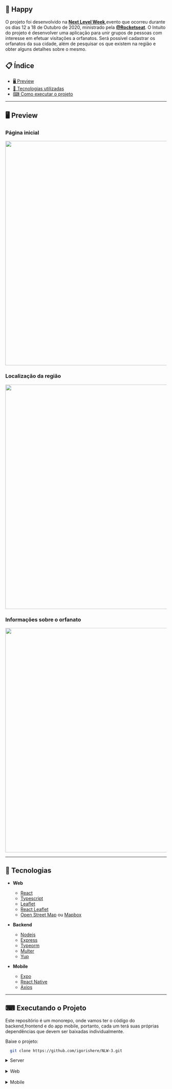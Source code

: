 ## 📖 Happy  
O projeto foi desenvolvido na **[Next Level Week](https://nextlevelweek.com/)**,evento que ocorreu durante os dias 12  a 18  de Outubro de 2020, ministrado pela **[@Rocketseat](https://github.com/Rocketseat)**. O Intuito do projeto é desenvolver uma aplicação para unir grupos de pessoas com interesse em efetuar visitações a orfanatos. Será possível cadastrar os orfanatos da sua cidade, além de pesquisar os que existem na região e obter alguns detalhes sobre o mesmo.

## 📋 Índice
- [🖥 Preview](#-preview)
- [🚀 Tecnologias utilizadas](#-tecnologias)
- [⌨ Como executar o projeto](#-executando-o-projeto)

---

## 🖥 Preview
### Página inicial
<p align="center">
  <img src="https://imgur.com/Ckzod1Q.png" width="700" >
</p>

### Localização da região
<p align="center">
  <img src="https://imgur.com/1lCy4tI.png" width="700" >
</p>

### Informações sobre o orfanato
<p align="center">
  <img src="https://imgur.com/B1EMkxo.png" width="700" >
</p>

---
## 🚀 Tecnologias 

- **Web**
  - [React](https://reactjs.org/)
  - [Typescript](https://www.typescriptlang.org/)
  - [Leaflet](https://leafletjs.com/)
  - [React Leaflet](https://react-leaflet.js.org/)
  - [Open Street Map](https://www.openstreetmap.org/) ou [Mapbox](https://www.mapbox.com/) 

- **Backend**
  - [Nodejs](https://nodejs.org/en/)
  - [Express](https://expressjs.com/) 
  - [Typeorm](https://typeorm.io/)
  - [Multer](https://github.com/expressjs/multer)
  - [Yup](https://github.com/jquense/yup)

- **Mobile**
  - [Expo](https://expo.io/)
  - [React Native](https://reactnative.dev/)
  - [Axios](https://github.com/axios/axios)
---
## ⌨ Executando o Projeto

Este repositório é um monorepo, onde vamos ter o código do backend,frontend e do app mobile, portanto, cada um terá suas próprias dependências que
devem ser baixadas individualmente.

Baixe o projeto:
```bash
  git clone https://github.com/igorishere/NLW-3.git
```

<details>
<summary>Server</summary>

#### Entre no diretório e baixe as dependências

```bash
  cd backend\web 
   yarn install ou npm install
```
#### Caso seja a primeira execução do backend, execute as migrations para atualizar o banco de dados:
```bash
  yarn typeorm migration:run
  # ou
  npm typeorm migration:run
```
#### Procure o arquiv **.env.exemple**, faça uma cópia e renomeie para **.env**, depois edite ele e coloque o IP da sua máquina
```bash
   # SERVER HOST

   SERVER_HOST = http://{seu Ip aqui}:3333
   
   # ex.: SERVER_HOST = http://192.168.0.1:3333
```

#### Feito isso, para subir o servidor execute:
```bash
  yarn start
  # ou
  npm start
``` 
</details> 

<br />

<details>
<summary>Web</summary>

Para rodar o frontend na versão Web:

#### Entre no diretório
```bash
  cd frontend\web 
```
#### Baixe todas as dependências do projeto: 
```bash 
  yarn install ou npm install 
```
#### Procure o arquivo **.env.exemple**, faça uma cópia e renomeie para **.env**, depois edite ele e coloque o endereço do servidor criado antes
```bash
  # API
  
  REACT_APP_API_HOST = http://{ip do servidor}:3333
  
  ex.: REACT_APP_API_HOST = http://192.168.0.1:3333
```
#### Execute a aplicação
```bash
  yarn start 
  # ou 
  npm start
```

</details>

<br />

<details>
<summary>Mobile</summary>

Para rodar o app Mobile da aplicação:

#### Entre no diretório
```bash
  cd frontend\mobile 
```
#### Baixe todas as dependências do projeto: 
```bash 
  yarn install ou npm install 
```
#### Procure o arquivo **.env.exemple**, faça uma cópia e renomeie para **.env**, depois edite ele e coloque o endereço do servidor criado antes
```bash
  # API

  API_HOST = http://{IP do servidor aqui}:3333
  
  ex.: API_HOST = http://192.168.0.1:3333
```
#### Execute a aplicação
```bash
  yarn start 
  # ou 
  npm start
```
#### Baixe o aplicativo do [Expo](https://expo.io/) no seu celular e escaneie o QRcode que será apresentado no servidor para rodar o app no dispositivo
- Expo para [Android](https://play.google.com/store/apps/details?id=host.exp.exponent&hl=pt_BR&gl=US)
- Expo para [IOS](https://apps.apple.com/br/app/expo-client/id982107779) 

</details>
